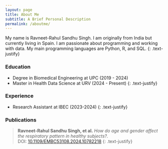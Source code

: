 ```yaml
---
layout: page
title: About Me
subtitle: A Brief Personal Description
permalink: /aboutme/ 
---
```


My name is Ravneet-Rahul Sandhu Singh. I am originally from India but currently
living in Spain. I am passionate about programming and working with data. My
main programming languages are Python, R, and SQL.
{: .text-justify}

### Education

- Degree in Biomedical Engineering at UPC (2019 - 2024)
- Master in Health Data Science at URV (2024 - Present)
{: .text-justify}

### Experience

- Research Assistant at IBEC (2023-2024)
{: .text-justify}

### Publications

> **Ravneet-Rahul Sandhu Singh, et al.** *How do age and gender affect the respiratory pattern in healthy subjects?.*  
> DOI: [10.1109/EMBC53108.2024.10782218](https://doi.org/10.1109/EMBC53108.2024.10782218)
{: .text-justify}
